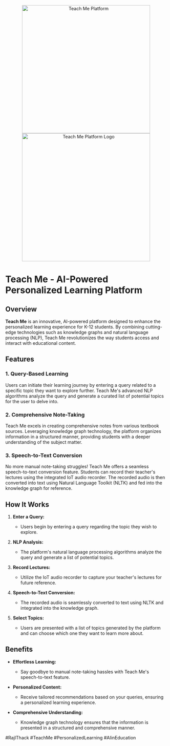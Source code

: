 <p align="center">
  <img src="https://user-images.githubusercontent.com/82142095/226517702-121e7d72-0a86-4bdb-9dfa-02f6764771ed.jpg" width="400" alt="Teach Me Platform">
  <img src="https://user-images.githubusercontent.com/82142095/226517251-f2d35628-163a-4019-b3af-feadc2538479.png" width="400" alt="Teach Me Platform Logo">
</p>

# Teach Me - AI-Powered Personalized Learning Platform

## Overview

**Teach Me** is an innovative, AI-powered platform designed to enhance the personalized learning experience for K-12 students. By combining cutting-edge technologies such as knowledge graphs and natural language processing (NLP), Teach Me revolutionizes the way students access and interact with educational content.

## Features

### 1. Query-Based Learning

Users can initiate their learning journey by entering a query related to a specific topic they want to explore further. Teach Me's advanced NLP algorithms analyze the query and generate a curated list of potential topics for the user to delve into.

### 2. Comprehensive Note-Taking

Teach Me excels in creating comprehensive notes from various textbook sources. Leveraging knowledge graph technology, the platform organizes information in a structured manner, providing students with a deeper understanding of the subject matter.

### 3. Speech-to-Text Conversion

No more manual note-taking struggles! Teach Me offers a seamless speech-to-text conversion feature. Students can record their teacher's lectures using the integrated IoT audio recorder. The recorded audio is then converted into text using Natural Language Toolkit (NLTK) and fed into the knowledge graph for reference.

## How It Works

1. **Enter a Query:**
   - Users begin by entering a query regarding the topic they wish to explore.

2. **NLP Analysis:**
   - The platform's natural language processing algorithms analyze the query and generate a list of potential topics.

3. **Record Lectures:**
   - Utilize the IoT audio recorder to capture your teacher's lectures for future reference.

4. **Speech-to-Text Conversion:**
   - The recorded audio is seamlessly converted to text using NLTK and integrated into the knowledge graph.

5. **Select Topics:**
   - Users are presented with a list of topics generated by the platform and can choose which one they want to learn more about.

## Benefits

- **Effortless Learning:**
  - Say goodbye to manual note-taking hassles with Teach Me's speech-to-text feature.

- **Personalized Content:**
  - Receive tailored recommendations based on your queries, ensuring a personalized learning experience.

- **Comprehensive Understanding:**
  - Knowledge graph technology ensures that the information is presented in a structured and comprehensive manner.

#RajIThack #TeachMe #PersonalizedLearning #AIinEducation
